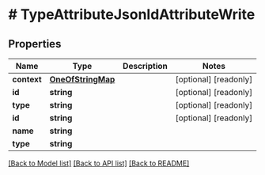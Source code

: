 # # TypeAttributeJsonldAttributeWrite

## Properties

Name | Type | Description | Notes
------------ | ------------- | ------------- | -------------
**context** | [**OneOfStringMap**](OneOfStringMap.md) |  | [optional] [readonly]
**id** | **string** |  | [optional] [readonly]
**type** | **string** |  | [optional] [readonly]
**id** | **string** |  | [optional] [readonly]
**name** | **string** |  |
**type** | **string** |  |

[[Back to Model list]](../../README.md#models) [[Back to API list]](../../README.md#endpoints) [[Back to README]](../../README.md)
